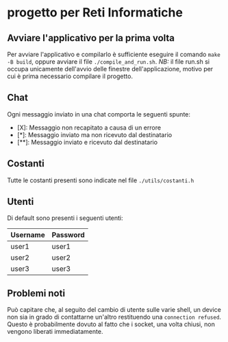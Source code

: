# progetto per Reti Informatiche

## Avviare l'applicativo per la prima volta
Per avviare l'applicativo e compilarlo è sufficiente eseguire il comando `make -B build`, oppure avviare il file `./compile_and_run.sh`. 
*NB:* il file run.sh si occupa unicamente dell'avvio delle finestre dell'applicazione, motivo per cui è prima necessario compilare il progetto.

## Chat
Ogni messaggio inviato in una chat comporta le seguenti spunte:
- [X]:  Messaggio non recapitato a causa di un errore
- [*]:  Messaggio inviato ma non ricevuto dal destinatario
- [\**]: Messaggio inviato e ricevuto dal destinatario

## Costanti
Tutte le costanti presenti sono indicate nel file `./utils/costanti.h`

## Utenti
Di default sono presenti i seguenti utenti:

| Username  | Password   |
|---|---|
| user1  | user1  |
| user2  | user2  |
| user3  | user3  |

## Problemi noti
Può capitare che, al seguito del cambio di utente sulle varie shell, un device non sia in grado di contattarne un'altro restituendo una `connection refused`. Questo è probabilmente dovuto al fatto che i socket, una volta chiusi, non vengono liberati immediatamente.